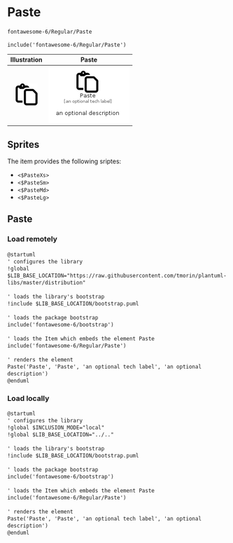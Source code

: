 # Paste


```text
fontawesome-6/Regular/Paste
```

```text
include('fontawesome-6/Regular/Paste')
```



| Illustration | Paste |
| :---: | :---: |
| ![illustration for Illustration](../../fontawesome-6/Regular/Paste.png) | ![illustration for Paste](../../fontawesome-6/Regular/Paste.Local.png) |



## Sprites
The item provides the following sriptes:

- `<$PasteXs>`
- `<$PasteSm>`
- `<$PasteMd>`
- `<$PasteLg>`





## Paste

### Load remotely
```plantuml
@startuml
' configures the library
!global $LIB_BASE_LOCATION="https://raw.githubusercontent.com/tmorin/plantuml-libs/master/distribution"

' loads the library's bootstrap
!include $LIB_BASE_LOCATION/bootstrap.puml

' loads the package bootstrap
include('fontawesome-6/bootstrap')

' loads the Item which embeds the element Paste
include('fontawesome-6/Regular/Paste')

' renders the element
Paste('Paste', 'Paste', 'an optional tech label', 'an optional description')
@enduml
```

### Load locally
```plantuml
@startuml
' configures the library
!global $INCLUSION_MODE="local"
!global $LIB_BASE_LOCATION="../.."

' loads the library's bootstrap
!include $LIB_BASE_LOCATION/bootstrap.puml

' loads the package bootstrap
include('fontawesome-6/bootstrap')

' loads the Item which embeds the element Paste
include('fontawesome-6/Regular/Paste')

' renders the element
Paste('Paste', 'Paste', 'an optional tech label', 'an optional description')
@enduml
```

